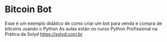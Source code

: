 # Bitcoin Bot

Esse é um exemplo didático de como criar um bot para venda e compra de bitcoins usando o Python
As aulas estão no curso Python Profissional na Prática da Solyd
https://solyd.com.br